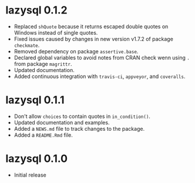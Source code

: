 # lazysql 0.1.2

* Replaced `shQuote` because it returns escaped double quotes on 
  Windows instead of single quotes.
* Fixed issues caused by changes in new version v1.7.2 of package `checkmate`.
* Removed dependency on package `assertive.base`.
* Declared global variables to avoid notes from CRAN check wenn using `.` 
  from package `magrittr`.
* Updated documentation.
* Added continuous integration with `travis-ci`, `appveyor`, and `coveralls`.

# lazysql 0.1.1

* Don't allow `choices` to contain quotes in `in_condition()`.
* Updated documentation and examples.
* Added a `NEWS.md` file to track changes to the package.
* Added a `README.Rmd` file.

# lazysql 0.1.0

* Initial release


